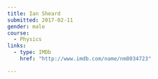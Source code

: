 ```yaml
---
title: Ian Sheard
submitted: 2017-02-11
gender: male
course:
  - Physics
links:
  - type: IMDb
    href: "http://www.imdb.com/name/nm8034723"

---
```

